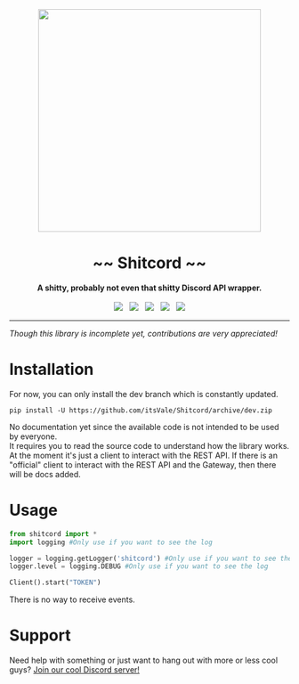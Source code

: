 <div align="center">
    <img src="https://user-images.githubusercontent.com/38182450/46910084-abad8d80-cf3e-11e8-9be3-09c9078b2c3a.png" width="400px" />
    <h1>~~ Shitcord ~~</h1>
    <strong>A shitty, probably not even that shitty Discord API wrapper.</strong>
    <br><br>
    <a href="https://www.codacy.com/app/itsVale/Shitcord?utm_source=github.com&amp;utm_medium=referral&amp;utm_content=itsVale/Shitcord&amp;utm_campaign=Badge_Grade"><img src="https://api.codacy.com/project/badge/Grade/b3ed9f02a50142bf9fd337978be88b24" /></a>
    &nbsp;
    <a href="https://travis-ci.com/itsVale/Shitcord"><img src="https://travis-ci.com/itsVale/Shitcord.svg?branch=dev" /></a>
    &nbsp;
    <a href="https://GitHub.com/itsVale/Shitcord/issues/"><img src="https://img.shields.io/github/issues/itsVale/Shitcord.svg" /></a>
    &nbsp;
    <a href="https://GitHub.com/itsVale/Shitcord/pulls/"><img src="https://img.shields.io/github/issues-pr/itsVale/Shitcord.svg" /></a>
    &nbsp;
    <a href="http://perso.crans.org/besson/LICENSE.html"><img src="https://img.shields.io/badge/License-GPLv3-blue.svg" /></a>
    <hr>
</div>

_Though this library is incomplete yet, contributions are very appreciated!_

# Installation
For now, you can only install the dev branch which is constantly updated.
```
pip install -U https://github.com/itsVale/Shitcord/archive/dev.zip
```

No documentation yet since the available code is not intended to be used by everyone.  
It requires you to read the source code to understand how the library works. At the moment it's just
a client to interact with the REST API. If there is an "official" client to interact with the REST API
and the Gateway, then there will be docs added.

# Usage
```python
from shitcord import *
import logging #Only use if you want to see the log

logger = logging.getLogger('shitcord') #Only use if you want to see the log
logger.level = logging.DEBUG #Only use if you want to see the log

Client().start("TOKEN")
```
There is no way to receive events.
# Support
Need help with something or just want to hang out with more or less cool guys? [Join our cool Discord server!](https://discord.gg/HbKGrVT)